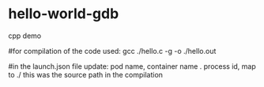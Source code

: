 # hello-world-gdb
cpp demo

#for compilation of the code used:
gcc ./hello.c -g -o ./hello.out

#in the launch.json file update: pod name, container name . process id, map to ./ this was the source path in the compilation 

